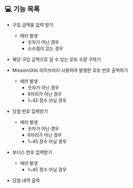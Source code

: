 ## 💻 기능 목록

- 구입 금액을 입력 받기

  - 에러 발생
    - 숫자가 아닌 경우
    - 소수점이 있는 경우

- 해당 구입 금액으로 살 수 있는 로또 수량 구하기

- MissionUtils 라이브러리 사용하여 발행한 로또 번호 출력하기

  - 에러 발생
    - 숫자가 아닌 경우
    - 6자리가 아닌 경우
    - 1~45 정수 아닐 경우

- 당첨 번호 입력받기

  - 에러 발생
    - 숫자가 아닌 경우
    - 6자리가 아닌 경우
    - 1~45 정수 아닐 경우

- 보너스 번호 입력받기

  - 에러 발생
    - 1~45 정수 아닐 경우

- 당첨 내역 출력
